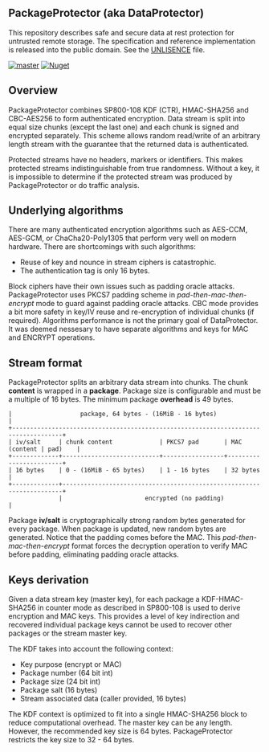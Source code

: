 ## PackageProtector (aka DataProtector)

This repository describes safe and secure data at rest protection for untrusted remote storage. The specification and reference implementation is released into the public domain. See the [UNLISENCE](UNLICENSE.md) file.

[![master](https://github.com/neliva/Neliva.Security.Cryptography.PackageProtector/workflows/master/badge.svg)](https://github.com/neliva/Neliva.Security.Cryptography.PackageProtector/actions?query=workflow%3Amaster)
[![Nuget](https://img.shields.io/nuget/v/Neliva.Security.Cryptography.PackageProtector?style=plastic)](https://www.nuget.org/packages/Neliva.Security.Cryptography.PackageProtector)

## Overview

PackageProtector combines SP800-108 KDF (CTR), HMAC-SHA256 and CBC-AES256 to form authenticated encryption. Data stream is split into equal size chunks (except the last one) and each chunk is signed and encrypted separately. This scheme allows random read/write of an arbitrary length stream with the guarantee that the returned data is authenticated.

Protected streams have no headers, markers or identifiers. This makes protected streams indistinguishable from true randomness. Without a key, it is impossible to determine if the protected stream was produced by PackageProtector or do traffic analysis.

## Underlying algorithms

There are many authenticated encryption algorithms such as AES-CCM, AES-GCM, or ChaCha20-Poly1305 that perform very well on modern hardware. There are shortcomings with such algorithms:
* Reuse of key and nounce in stream ciphers is catastrophic.
* The authentication tag is only 16 bytes.

Block ciphers have their own issues such as padding oracle attacks. PackageProtector uses PKCS7 padding scheme in *pad-then-mac-then-encrypt* mode to guard against padding oracle attacks. CBC mode provides a bit more safety in key/IV reuse and re-encryption of individual chunks (if required). Algorithms performance is not the primary goal of DataProtector. It was deemed nessesary to have separate algorithms and keys for MAC and ENCRYPT operations.

## Stream format

PackageProtector splits an arbitrary data stream into chunks. The chunk **content** is wrapped in a **package**. Package size is configurable and must be a multiple of 16 bytes. The minimum package **overhead** is 49 bytes.

```
|                   package, 64 bytes - (16MiB - 16 bytes)                           |
+------------------------------------------------------------------------------------+
| iv/salt     | chunk content             | PKCS7 pad       | MAC (content | pad)    |
+-------------+---------------------------+-----------------+------------------------+
| 16 bytes    | 0 - (16MiB - 65 bytes)    | 1 - 16 bytes    | 32 bytes               |
+-------------+----------------------------------------------------------------------+
              |                       encrypted (no padding)                         |
```
Package **iv/salt** is cryptographically strong random bytes generated for every package. When package is updated, new random bytes are generated. Notice that the padding comes before the MAC. This *pad-then-mac-then-encrypt* format forces the decryption operation to verify MAC before padding, eliminating padding oracle attacks.

## Keys derivation

Given a data stream key (master key), for each package a KDF-HMAC-SHA256 in counter mode as described in SP800-108 is used to derive encryption and MAC keys. This provides a level of key indirection and recovered individual package keys cannot be used to recover other packages or the stream master key.

The KDF takes into account the following context:
* Key purpose (encrypt or MAC)
* Package number (64 bit int)
* Package size (24 bit int)
* Package salt (16 bytes)
* Stream associated data (caller provided, 16 bytes)

The KDF context is optimized to fit into a single HMAC-SHA256 block to reduce computational overhead. The master key can be any length. However, the recommended key size is 64 bytes. PackageProtector restricts the key size to 32 - 64 bytes.
